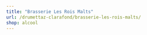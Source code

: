 ```yaml
---
title: "Brasserie Les Rois Malts"
url: /drumettaz-clarafond/brasserie-les-rois-malts/
shop: alcool
---
```

